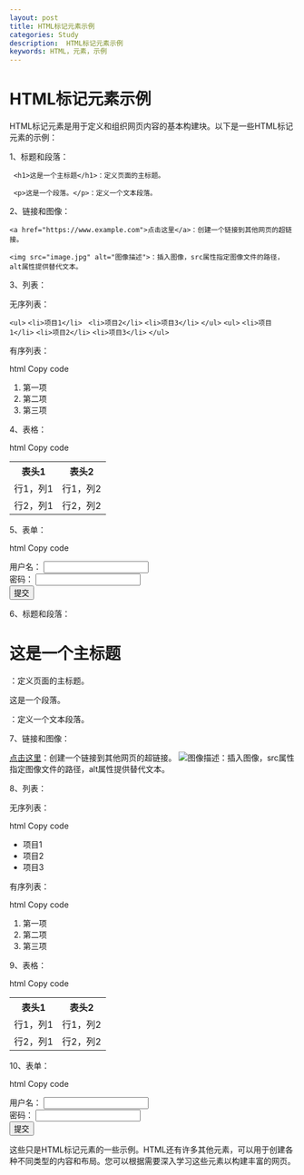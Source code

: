 ```yaml
---
layout: post
title: HTML标记元素示例
categories: Study
description:  HTML标记元素示例
keywords: HTML，元素，示例
---
```


# HTML标记元素示例

HTML标记元素是用于定义和组织网页内容的基本构建块。以下是一些HTML标记元素的示例：

1、标题和段落：

 ` <h1>这是一个主标题</h1>：定义页面的主标题。` 
 
 ` <p>这是一个段落。</p>：定义一个文本段落。` 

2、链接和图像：

`<a href="https://www.example.com">点击这里</a>：创建一个链接到其他网页的超链接。`

`<img src="image.jpg" alt="图像描述">：插入图像，src属性指定图像文件的路径，alt属性提供替代文本。`

3、列表：

无序列表：

`<ul>`
  `<li>项目1</li>`
 ` <li>项目2</li>`
  `<li>项目3</li>`
`</ul>`
`<ul>`
  `<li>项目1</li>`
  `<li>项目2</li>`
  `<li>项目3</li>`
`</ul>`


有序列表：

html
Copy code
<ol>
  <li>第一项</li>
  <li>第二项</li>
  <li>第三项</li>
</ol>

4、表格：

html
Copy code
<table>
  <tr>
    <th>表头1</th>
    <th>表头2</th>
  </tr>
  <tr>
    <td>行1，列1</td>
    <td>行1，列2</td>
  </tr>
  <tr>
    <td>行2，列1</td>
    <td>行2，列2</td>
  </tr>
</table>

5、表单：

html
Copy code
<form action="/submit" method="post">
  <label for="username">用户名：</label>
  <input type="text" id="username" name="username"><br>
  <label for="password">密码：</label>
  <input type="password" id="password" name="password"><br>
  <input type="submit" value="提交">
</form>

6、标题和段落：

<h1>这是一个主标题</h1>：定义页面的主标题。
<p>这是一个段落。</p>：定义一个文本段落。

7、链接和图像：

<a href="https://www.example.com">点击这里</a>：创建一个链接到其他网页的超链接。
<img src="image.jpg" alt="图像描述">：插入图像，src属性指定图像文件的路径，alt属性提供替代文本。

8、列表：

无序列表：

html
Copy code
<ul>
  <li>项目1</li>
  <li>项目2</li>
  <li>项目3</li>
</ul>

有序列表：

html
Copy code
<ol>
  <li>第一项</li>
  <li>第二项</li>
  <li>第三项</li>
</ol>

9、表格：

html
Copy code
<table>
  <tr>
    <th>表头1</th>
    <th>表头2</th>
  </tr>
  <tr>
    <td>行1，列1</td>
    <td>行1，列2</td>
  </tr>
  <tr>
    <td>行2，列1</td>
    <td>行2，列2</td>
  </tr>
</table>

10、表单：

html
Copy code
<form action="/submit" method="post">
  <label for="username">用户名：</label>
  <input type="text" id="username" name="username"><br>
  <label for="password">密码：</label>
  <input type="password" id="password" name="password"><br>
  <input type="submit" value="提交">
</form>

这些只是HTML标记元素的一些示例。HTML还有许多其他元素，可以用于创建各种不同类型的内容和布局。您可以根据需要深入学习这些元素以构建丰富的网页。
